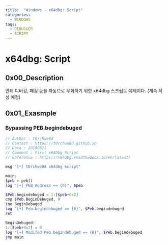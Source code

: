 ```yaml
---
title:  "Windows - x64dbg: Script"
categories:
  - WINDOWS
tags:
  - DEBUGGER
  - SCRIPT
---
```

# x64dbg: Script
## 0x00_Description
안티 디버깅, 패킹 등을 자동으로 우회하기 위한 x64dbg 스크립트 예제이다. (계속 작성 예정)



## 0x01_Exasmple

### Bypassing PEB.begindebuged 

```php
// Author : t0rchwo0d
// Contact : https://t0rchwo0d.github.io
// Data : 20190611
// Comment : First x64Dbg Script
// Reference : https://x64dbg.readthedocs.io/en/latest/

msg "[*] t0rchwo0d x64dbg Script"

main:
$peb = peb()
log "[+] PEB Address == {0}", $peb

$Peb.begindebuged = 1:[$peb+0x2]
cmp $Peb.BeginDebuged, 0
jne BeginDebuged
log "[+] Peb.begindebuged == {0}", $Peb.begindebuged
ret

BeginDebuged:
1:[$peb+0x2] = 0
log "[+] Modifed Peb.begindebuged == {0}", $Peb.begindebuged
jmp main
```
